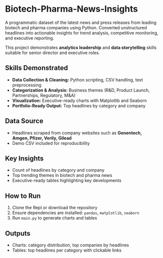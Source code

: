 # Biotech-Pharma-News-Insights
A programmatic dataset of the latest news and press releases from leading biotech and pharma companies using Python. Converted unstructured headlines into actionable insights for trend analysis, competitive monitoring, and executive reporting.

This project demonstrates **analytics leadership** and **data storytelling** skills suitable for senior director and executive roles.

## Skills Demonstrated
- **Data Collection & Cleaning:** Python scripting, CSV handling, text preprocessing  
- **Categorization & Analysis:** Business themes (R&D, Product Launch, Partnerships, Regulatory, M&A)  
- **Visualization:** Executive-ready charts with Matplotlib and Seaborn  
- **Portfolio-Ready Output:** Top headlines by category and company  

## Data Source
- Headlines scraped from company websites such as **Genentech, Amgen, Pfizer, Verily, Gilead**  
- Demo CSV included for reproducibility  

## Key Insights
- Count of headlines by category and company  
- Top trending themes in biotech and pharma news  
- Executive-ready tables highlighting key developments  

## How to Run
1. Clone the Repl or download the repository  
2. Ensure dependencies are installed: `pandas`, `matplotlib`, `seaborn`  
3. Run `main.py` to generate charts and tables  

## Outputs
- Charts: category distribution, top companies by headlines  
- Tables: top headlines per category with clickable links  

